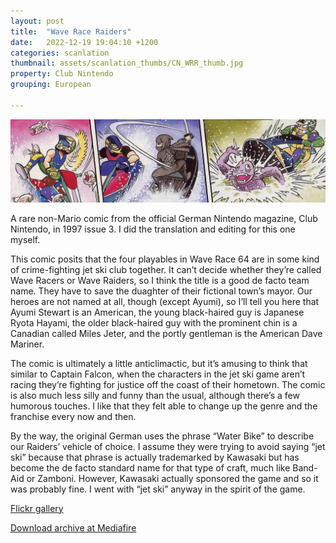 ```yaml
---
layout: post
title:  "Wave Race Raiders"
date:   2022-12-19 19:04:10 +1200
categories: scanlation
thumbnail: assets/scanlation_thumbs/CN_WRR_thumb.jpg
property: Club Nintendo
grouping: European

---
```


![](/assets/headers/CN_WRR_header.jpg)

A rare non-Mario comic from the official German Nintendo magazine, Club Nintendo, in 1997 issue 3. I did the translation and editing for this one myself.

This comic posits that the four playables in Wave Race 64 are in some kind of crime-fighting jet ski club together. It can’t decide whether they’re called Wave Racers or Wave Raiders, so I think the title is a good de facto team name. They have to save the duaghter of their fictional town’s mayor. Our heroes are not named at all, though (except Ayumi), so I’ll tell you here that Ayumi Stewart is an American, the young black-haired guy is Japanese Ryota Hayami, the older black-haired guy with the prominent chin is a Canadian called Miles Jeter, and the portly gentleman is the American Dave Mariner.

The comic is ultimately a little anticlimactic, but it’s amusing to think that similar to Captain Falcon, when the characters in the jet ski game aren’t racing they’re fighting for justice off the coast of their hometown. The comic is also much less silly and funny than the usual, although there’s a few humorous touches. I like that they felt able to change up the genre and the franchise every now and then.

By the way, the original German uses the phrase “Water Bike” to describe our Raiders’ vehicle of choice. I assume they were trying to avoid saying “jet ski” because that phrase is actually trademarked by Kawasaki but has become the de facto standard name for that type of craft, much like Band-Aid or Zamboni. However, Kawasaki actually sponsored the game and so it was probably fine. I went with “jet ski” anyway in the spirit of the game.

[Flickr gallery](https://www.flickr.com/photos/miloscat/sets/72157639946954843/)

[Download archive at Mediafire](https://www.mediafire.com/download/9p2awowzbvkugf0)